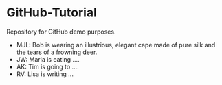 # GitHub-Tutorial
Repository for GitHub demo purposes.

- MJL: Bob is wearing an illustrious, elegant cape made of pure silk and the tears of a frowning deer.
- JW: Maria is eating ....
- AK: Tim is going to ....
- RV: Lisa is writing ...
